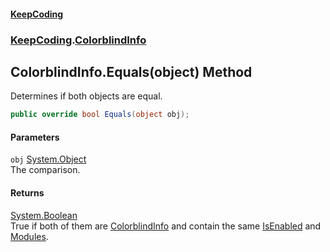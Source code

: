#### [KeepCoding](index.md 'index')
### [KeepCoding](KeepCoding.md 'KeepCoding').[ColorblindInfo](ColorblindInfo.md 'KeepCoding.ColorblindInfo')
## ColorblindInfo.Equals(object) Method
Determines if both objects are equal.  
```csharp
public override bool Equals(object obj);
```
#### Parameters
<a name='KeepCoding_ColorblindInfo_Equals(object)_obj'></a>
`obj` [System.Object](https://docs.microsoft.com/en-us/dotnet/api/System.Object 'System.Object')  
The comparison.
  
#### Returns
[System.Boolean](https://docs.microsoft.com/en-us/dotnet/api/System.Boolean 'System.Boolean')  
True if both of them are [ColorblindInfo](ColorblindInfo.md 'KeepCoding.ColorblindInfo') and contain the same [IsEnabled](ColorblindInfo_IsEnabled.md 'KeepCoding.ColorblindInfo.IsEnabled') and [Modules](ColorblindInfo_Modules.md 'KeepCoding.ColorblindInfo.Modules').
